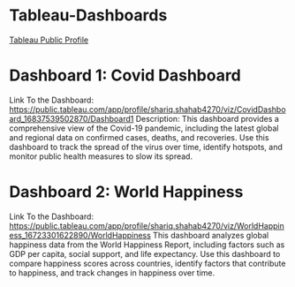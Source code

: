 # Tableau-Dashboards
[Tableau Public Profile](https://public.tableau.com/app/profile/shariq.shahab4270)

# Dashboard 1: Covid Dashboard
Link To the Dashboard: https://public.tableau.com/app/profile/shariq.shahab4270/viz/CovidDashboard_16837539502870/Dashboard1
Description: This dashboard provides a comprehensive view of the Covid-19 pandemic, including the latest global and regional data on confirmed cases, deaths, and recoveries. Use this dashboard to track the spread of the virus over time, identify hotspots, and monitor public health measures to slow its spread.

# Dashboard 2: World Happiness
Link To the Dashboard: https://public.tableau.com/app/profile/shariq.shahab4270/viz/WorldHappiness_16723301622890/WorldHappiness
This dashboard analyzes global happiness data from the World Happiness Report, including factors such as GDP per capita, social support, and life expectancy. Use this dashboard to compare happiness scores across countries, identify factors that contribute to happiness, and track changes in happiness over time.


